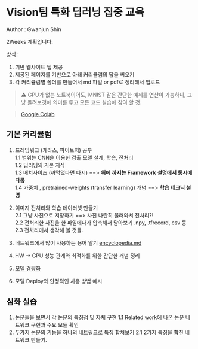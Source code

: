 # Vision팀 특화 딥러닝 집중 교육
Author : Gwanjun Shin

2Weeks 계획입니다.

방식 : 
  1. 기반 웹사이트 팁 제공
  2. 제공된 페이지를 기반으로 아래 커리큘럼의 답을 써오기
  3. 각 커리큘럼별 폴더를 만들어서 md 파일 or pdf로 정리해서 업로드
  
> :warning: GPU가 없는 노트북이어도, MNIST 같은 간단한 예제를 연산이 가능하니, 그냥 돌려보것에 의미를 두고 모든 코드 실습에 참여 할 것.

> [Google Colab](https://zzsza.github.io/data/2018/08/30/google-colab/)

## 기본 커리큘럼

1. 프레임워크 (케라스, 파이토치) 공부   
  1.1 범위는 CNN을 이용한 검출 모델 설계, 학습, 전처리   
  1.2 딥러닝의 기본 지식   
  1.3 배치사이즈 (까먹었다면 다시)   ==> **위에 까지는 Framework 설명에서 동시에 다룸**   
  1.4 가중치 , pretrained-weights (transfer learning) 개념   ==> **학습 테크닉 설명**   
     
2. 이미지 전처리와 학습 데이터셋 만들기   
  2.1 그냥 사진으로 저장하기 ==> 사진 나란히 불러와서 전처리?!   
  2.2 전처리한 사진을 한 파일에다가 압축해서 담아보기 .npy, .tfrecord, csv 등   
  2.3 전처리에서 생각해 볼 것들.   
  
3. 네트워크에서 많이 사용하는 용어 알기 [encyclopedia.md](encyclopedia.md)

4. HW -> GPU 성능 관계와 최적화를 위한 간단한 개념 정리   
  1. [모델 경량화](model-optimization)
5. 모델 Deploy와 안정적인 사용 방법 예시

## 심화 실습
1. 논문들을 보면서 각 논문의 특징점 및 자체 구현
  1.1 Related work에 나온 논문 네트워크 구현과 주요 모듈 확인
2. 두가지 논문의 기능을 하나의 네트워크로 특징 합쳐보기
  2.1 2가지 특징을 합친 네트워크 만들기.
